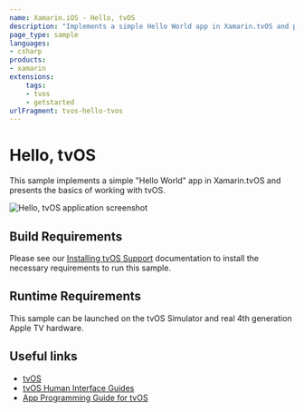 ```yaml
---
name: Xamarin.iOS - Hello, tvOS
description: "Implements a simple Hello World app in Xamarin.tvOS and presents the basics of working with tvOS (get started)"
page_type: sample
languages:
- csharp
products:
- xamarin
extensions:
    tags:
    - tvos
    - getstarted
urlFragment: tvos-hello-tvos
---
```

# Hello, tvOS

This sample implements a simple "Hello World" app in Xamarin.tvOS and presents the basics of working with tvOS.

![Hello, tvOS application screenshot](Screenshots/01.png "Hello, tvOS application screenshot")

## Build Requirements

Please see our [Installing tvOS Support](https://docs.microsoft.com/xamarin/ios/tvos/get-started/installation) documentation to install the necessary requirements to run this sample.

## Runtime Requirements

This sample can be launched on the tvOS Simulator and real 4th generation Apple TV hardware.

## Useful links

* [tvOS](https://developer.apple.com/tvos/)
* [tvOS Human Interface Guides](https://developer.apple.com/tvos/human-interface-guidelines/)
* [App Programming Guide for tvOS](https://developer.apple.com/library/prerelease/tvos/documentation/General/Conceptual/AppleTV_PG/)
